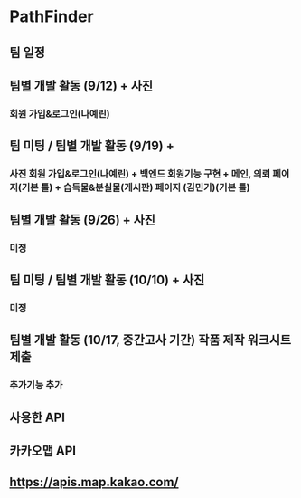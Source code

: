 # PathFinder


## 팀 일정 

## 팀별 개발 활동 (9/12) + 사진   
### 회원 가입&로그인(나예린) 

## 팀 미팅 / 팀별 개발 활동 (9/19) + 
### 사진 회원 가입&로그인(나예린) + 백엔드 회원기능 구현 + 메인, 의뢰 페이지(기본 틀) + 습득물&분실물(게시판) 페이지 (김민기)(기본 틀)

## 팀별 개발 활동 (9/26) + 사진   
### 미정
## 팀 미팅 / 팀별 개발 활동 (10/10) + 사진
### 미정
## 팀별 개발 활동 (10/17, 중간고사 기간) 작품 제작 워크시트 제출
### 추가기능 추가

## 사용한 API 

## 카카오맵 API
## https://apis.map.kakao.com/

## 
